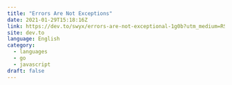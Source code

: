 ```yaml
---
title: "Errors Are Not Exceptions"
date: 2021-01-29T15:18:16Z
link: https://dev.to/swyx/errors-are-not-exceptional-1g0b?utm_medium=RSS&utm_source=news.12bit.vn
site: dev.to
language: English
category:
  - languages
  - go
  - javascript
draft: false
---
```

